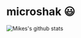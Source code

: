 # microshak :smiley:
![Mikes's github stats](https://github-readme-stats.vercel.app/api?username=microshak)
